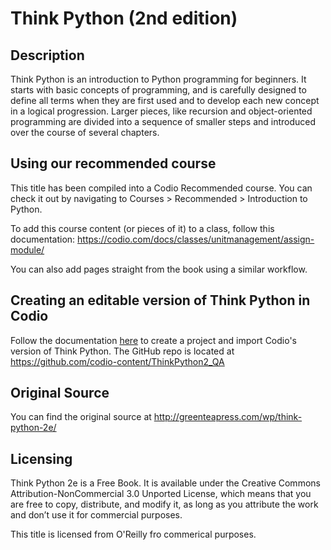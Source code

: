 # Think Python (2nd edition)

## Description
Think Python is an introduction to Python programming for beginners. It starts with basic concepts of programming, and is carefully designed to define all terms when they are first used and to develop each new concept in a logical progression. Larger pieces, like recursion and object-oriented programming are divided into a sequence of smaller steps and introduced over the course of several chapters.

## Using our recommended course
This title has been compiled into a Codio Recommended course. You can check it out by navigating to Courses > Recommended > Introduction to Python.

To add this course content (or pieces of it) to a class, follow this documentation: https://codio.com/docs/classes/unitmanagement/assign-module/

You can also add pages straight from the book using a similar workflow.

## Creating an editable version of Think Python in Codio
Follow the documentation [here](https://codio.com/docs/project/creating/) to create a project and import Codio's version of Think Python. The GitHub repo is located at https://github.com/codio-content/ThinkPython2_QA 

## Original Source
You can find the original source at http://greenteapress.com/wp/think-python-2e/


## Licensing 
Think Python 2e is a Free Book. It is available under the Creative Commons Attribution-NonCommercial 3.0 Unported License, which means that you are free to copy, distribute, and modify it, as long as you attribute the work and don’t use it for commercial purposes.

This title is licensed from O'Reilly fro commerical purposes.